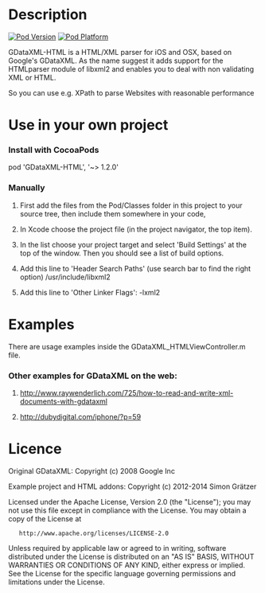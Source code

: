 # Description #

[![Pod Version](http://img.shields.io/cocoapods/v/GDataXML-HTML.svg?style=flat)](http://cocoadocs.org/docsets/GDataXML-HTML/)
[![Pod Platform](http://img.shields.io/cocoapods/p/GDataXML-HTML.svg?style=flat)](http://cocoadocs.org/docsets/GDataXML-HTML/)

GDataXML-HTML is a HTML/XML parser for iOS and OSX, based on Google's GDataXML. As the name suggest it adds support for the HTMLparser module of libxml2 and enables you to deal with non validating XML or HTML.

So you can use e.g. XPath to parse Websites with reasonable performance

# Use in your own project #

### Install with CocoaPods

pod 'GDataXML-HTML', '~> 1.2.0'

### Manually ###

1. First add the files from the Pod/Classes folder in this project to your source tree, then include them somewhere in your code,

2. In Xcode choose the project file (in the project navigator, the top item).

3. In the list choose your project target and select 'Build Settings' at the top of the window.
Then you should see a list of build options.

4. Add this line to 'Header Search Paths' (use search bar to find the right option)
/usr/include/libxml2

5. Add this line to 'Other Linker Flags':
-lxml2

# Examples #
There are usage examples inside the GDataXML_HTMLViewController.m file.

### Other examples for GDataXML on the web: ###

1. http://www.raywenderlich.com/725/how-to-read-and-write-xml-documents-with-gdataxml

2. http://dubydigital.com/iphone/?p=59

# Licence #
Original GDataXML:
Copyright (c) 2008 Google Inc

Example project and HTML addons:
Copyright (c) 2012-2014 Simon Grätzer

   Licensed under the Apache License, Version 2.0 (the "License");
   you may not use this file except in compliance with the License.
   You may obtain a copy of the License at

       http://www.apache.org/licenses/LICENSE-2.0

   Unless required by applicable law or agreed to in writing, software
   distributed under the License is distributed on an "AS IS" BASIS,
   WITHOUT WARRANTIES OR CONDITIONS OF ANY KIND, either express or implied.
   See the License for the specific language governing permissions and
   limitations under the License.
